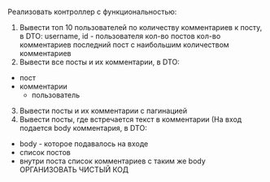 Реализовать контроллер с функциональностью:
1. Вывести топ 10 пользователей по количеству комментариев к посту, в DTO:
username, id - пользователя
кол-во постов
кол-во комментариев
последний пост с наибольшим количеством комментариев
2. Вывести все посты и их комментарии, в DTO:
- пост
- комментарии
  - пользователь
3. Вывести посты и их комментарии с пагинацией
4.  Вывести посты, где встречается текст в комментарии (На вход подается body комментария, в DTO:
- body - которое подавалось на входе
- список постов
- внутри поста список комментариев с таким же body
  ОРГАНИЗОВАТЬ ЧИСТЫЙ КОД
